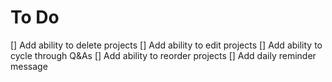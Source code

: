 # To Do

[] Add ability to delete projects
[] Add ability to edit projects
[] Add ability to cycle through Q&As
[] Add ability to reorder projects
[] Add daily reminder message
